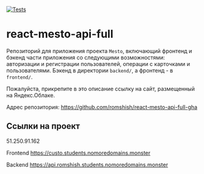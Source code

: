 [![Tests](https://github.com/romshish/react-mesto-api-full-gha/actions/workflows/tests.yml/badge.svg)](https://github.com/romshish/react-mesto-api-full-gha/actions/workflows/tests.yml)
# react-mesto-api-full
Репозиторий для приложения проекта `Mesto`, включающий фронтенд и бэкенд части приложения со следующими возможностями: авторизации и регистрации пользователей, операции с карточками и пользователями. Бэкенд в директории `backend/`, а фронтенд - в `frontend/`. 
  
Пожалуйста, прикрепите в это описание ссылку на сайт, размещенный на Яндекс.Облаке.

Адрес репозитория: https://github.com/romshish/react-mesto-api-full-gha

## Ссылки на проект

51.250.91.162

Frontend https://custo.students.nomoredomains.monster

Backend https://api.romshish.students.nomoredomains.monster
